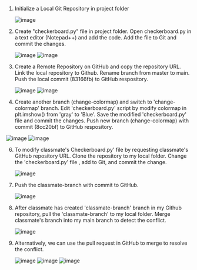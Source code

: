 1) Initialize a Local Git Repository in project folder
   
     ![image](https://github.com/user-attachments/assets/5635a7e2-4493-4228-910e-be8ecebe411b)
  
2) Create "checkerboard.py" file in project folder. Open checkerboard.py in a text editor (Notepad++) and add the code.
  Add the file to Git and commit the changes.

   ![image](https://github.com/user-attachments/assets/aab1c7be-d54a-4472-99e0-3b7bfda336ff)
  ![image](https://github.com/user-attachments/assets/7191efe5-2e15-473a-8c9c-41f35e656f70)

4) Create a Remote Repository on GitHub and copy the repository URL. Link the local repository to Github.
   Rename branch from master to main. Push the local commit (83166fb) to GitHub respository.
   
   ![image](https://github.com/user-attachments/assets/f3259247-81f1-43c7-ac6c-f7dbe4af8128)
   ![image](https://github.com/user-attachments/assets/485ef291-eb4f-47ee-a300-38b8555130cb)

5) Create another branch (change-colormap) and switch to 'change-colormap' branch.
   Edit 'checkerboard.py' script by modify colormap in plt.imshow() from 'gray' to 'Blue'. 
   Save the modified 'checkerboard.py' file and commit the changes.
   Push new branch (change-colormap) with commit (8cc20bf) to GitHub respository.

![image](https://github.com/user-attachments/assets/aaf53fa0-842c-4f98-a6be-7b6d35f14ddd)
![image](https://github.com/user-attachments/assets/64ccbd72-4aef-4b70-b5fc-5abc413298e1)
   
6) To modify classmate's Checkerboard.py' file by requesting classmate's GitHub repository URL.
   Clone the repository to my local folder. Change the 'checkerboard.py' file , add to Git, and commit the change.

   ![image](https://github.com/user-attachments/assets/b16bc920-7f68-4d4b-a53b-881da4a89e29)


7) Push the classmate-branch with commit to GitHub.

    ![image](https://github.com/user-attachments/assets/f8de1166-cd6d-4b02-8da4-9cb04927f000)

8) After classmate has created 'classmate-branch' branch in my Github repository, pull the 'classmate-branch' to my local folder.
   Merge classmate's branch into my main branch to detect the conflict.

   ![image](https://github.com/user-attachments/assets/52e4619e-7baf-4035-a207-2738759677fc)

9) Alternatively, we can use the pull request in GitHub to merge to resolve the conflict.

   ![image](https://github.com/user-attachments/assets/eb78b35c-bcb3-4e5e-9b74-8f3a8007c0a0)
   ![image](https://github.com/user-attachments/assets/6938f6b5-c058-4eb0-b2ba-59697c65d50d)
   ![image](https://github.com/user-attachments/assets/680add5d-1ec1-4ed3-80d6-830386dd9b21)




